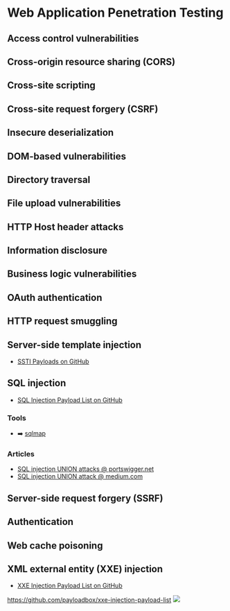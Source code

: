 # Web Application Penetration Testing



## Access control vulnerabilities

## Cross-origin resource sharing (CORS)

## Cross-site scripting

## Cross-site request forgery (CSRF)

## Insecure deserialization

## DOM-based vulnerabilities

## Directory traversal

## File upload vulnerabilities

## HTTP Host header attacks

## Information disclosure

## Business logic vulnerabilities

## OAuth authentication

## HTTP request smuggling

## Server-side template injection

* [SSTI Payloads on GitHub](https://github.com/payloadbox/ssti-payloads)

## SQL injection

* [SQL Injection Payload List on GitHub](https://github.com/payloadbox/sql-injection-payload-list)

### Tools
* ➡️ [sqlmap](../../Tools/sqlmap/README.md)

### Articles
*  [SQL injection UNION attacks @ portswigger.net](https://portswigger.net/web-security/sql-injection/union-attacks)
*  [SQL injection UNION attack @ medium.com](https://medium.com/@nyomanpradipta120/sql-injection-union-attack-9c10de1a5635) 

## Server-side request forgery (SSRF)

## Authentication

## Web cache poisoning

## XML external entity (XXE) injection

* [XXE Injection Payload List on GitHub](https://github.com/payloadbox/xxe-injection-payload-list)

https://github.com/payloadbox/xxe-injection-payload-list
![](assets/16515949907459.png)




